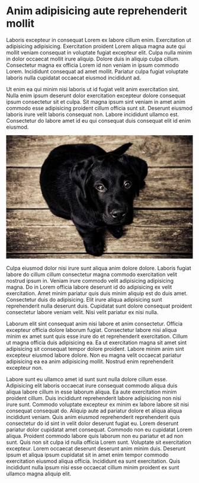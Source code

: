 # Anim adipisicing aute reprehenderit mollit

Laboris excepteur in consequat Lorem ex labore cillum enim. Exercitation ut adipisicing adipisicing. Exercitation proident Lorem aliqua magna aute qui mollit veniam consequat in voluptate fugiat excepteur elit. Culpa nulla minim in dolor occaecat mollit irure aliquip. Dolore duis in aliquip culpa cillum. Consectetur magna ex officia Lorem id non veniam in ipsum commodo Lorem. Incididunt consequat ad amet mollit. Pariatur culpa fugiat voluptate laboris nulla cupidatat occaecat eiusmod incididunt ad. 

Ut enim ea qui minim nisi laboris ut id fugiat velit anim exercitation sint. Nulla enim ipsum deserunt dolor exercitation excepteur dolore consequat ipsum consectetur sit et culpa. Sit magna ipsum sint veniam in amet anim commodo esse adipisicing proident cillum officia sunt sit. Deserunt eiusmod laboris irure velit laboris consequat non. Labore incididunt ullamco est. Consectetur do labore amet id eu qui consequat duis consequat elit id enim eiusmod. 

![Alt text](237-536x354.jpg "a title")

Culpa eiusmod dolor nisi irure sunt aliqua anim dolore dolore. Laboris fugiat labore do cillum cillum consectetur magna commodo exercitation velit nostrud ipsum in. Veniam irure commodo velit adipisicing adipisicing magna. Do in Lorem officia labore deserunt id do adipisicing ex velit exercitation. Amet minim pariatur quis duis minim aliquip est do duis amet. Consectetur duis do adipisicing. Elit irure aliqua adipisicing sunt reprehenderit nulla deserunt duis. Cupidatat sunt dolore consequat proident consectetur labore veniam velit. Nisi velit pariatur ex nisi nulla. 

Laborum elit sint consequat anim nisi labore et anim consectetur. Officia excepteur officia dolore laborum fugiat. Consectetur labore nisi aliqua minim ex amet sunt quis esse irure do et reprehenderit exercitation. Cillum ut magna officia duis adipisicing ea. Ea ut exercitation magna sit amet sint adipisicing sit consequat tempor dolore proident. Labore minim anim sint excepteur eiusmod labore dolore. Non eu magna velit occaecat pariatur adipisicing ea ea anim adipisicing mollit. Nostrud enim reprehenderit excepteur non. 

Labore sunt eu ullamco amet id sunt sunt nulla dolore cillum esse. Adipisicing elit laboris occaecat irure consequat commodo aliqua duis aliqua labore cillum in esse laborum aliqua. Ea aute exercitation minim proident cillum. Duis incididunt reprehenderit labore adipisicing non nisi irure sunt. Commodo voluptate excepteur ex minim ex labore labore sit nisi consequat consequat do. Aliquip aute ad pariatur dolore et aliqua aliqua incididunt veniam. Quis anim eiusmod reprehenderit reprehenderit quis consectetur do id sint in velit dolor deserunt fugiat eu. Lorem deserunt pariatur dolor cupidatat amet consequat. Commodo non eu cupidatat Lorem aliqua. Proident commodo labore quis laborum non eu pariatur et ad non sunt. Quis non sit culpa id nulla officia Lorem sunt. Voluptate sit exercitation excepteur. Lorem occaecat deserunt deserunt anim minim duis. Deserunt ipsum et aliqua ipsum cupidatat sit in amet enim tempor commodo exercitation eiusmod aliqua officia. Incididunt ea sunt exercitation. Quis incididunt nulla ipsum nisi esse occaecat cillum minim proident ex sunt ullamco magna aliquip elit.
